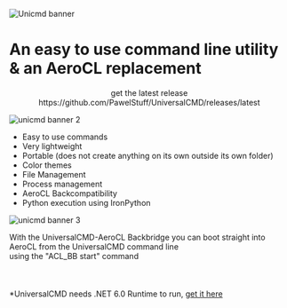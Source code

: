 ![Unicmd banner](https://user-images.githubusercontent.com/89011403/187036721-ad778434-1502-4378-b0e2-30aa343a8618.png)
  
# An easy to use command line utility & an AeroCL replacement
<p align="center">
get the latest release<br />
https://github.com/PawelStuff/UniversalCMD/releases/latest<br />
</p>



![unicmd banner 2](https://user-images.githubusercontent.com/89011403/187037623-80da1f7c-36ee-4d15-85b8-c71997c92c90.png)

+ Easy to use commands
+ Very lightweight
+ Portable (does not create anything on its own outside its own folder)
+ Color themes
+ File Management
+ Process management
+ AeroCL Backcompatibility
+ Python execution using IronPython

![unicmd banner 3](https://user-images.githubusercontent.com/89011403/187044183-d36343db-e355-4354-a8bf-cd9ca39d2ee5.png)

With the UniversalCMD-AeroCL Backbridge you can boot straight into AeroCL from the UniversalCMD command line<br />
using the "ACL_BB start" command<br />
<br />
<br />
<br />
*UniversalCMD needs .NET 6.0 Runtime to run, [get it here](https://dotnet.microsoft.com/en-us/download/dotnet/6.0)
